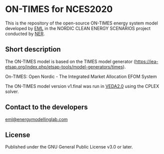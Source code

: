 # ON-TIMES for NCES2020

This is the repository of the open-source ON-TIMES energy system model developed by [EML](energymodellinglab.com) in the NORDIC CLEAN ENERGY SCENARIOS project conducted by [NER](NordicEnergyResearch).


## Short description

The ON-TIMES model is based on the TIMES model generator (https://iea-etsap.org/index.php/etsap-tools/model-generators/times).

On-TIMES: Open Nordic - The Integrated Market Allocation EFOM System

The ON-TIMES model version v1.final was run in [VEDA2.0](https://iea-etsap.org/index.php/etsap-tools/data-handling-shells/veda) using the CPLEX solver.


## Contact to the developers

eml@energymodellinglab.com


## License

Published under the GNU General Public License v3.0 or later.
